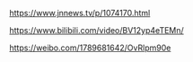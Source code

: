 https://www.jnnews.tv/p/1074170.html

https://www.bilibili.com/video/BV12yp4eTEMn/

https://weibo.com/1789681642/OvRlpm90e
